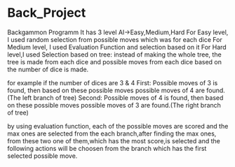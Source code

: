 # Back_Project
Backgammon Programm
It has 3 level AI->Easy,Medium,Hard
For Easy level, I used random selection from possible moves which was for each dice
For Medium level, I used Evaluation Function and selection based on it
For Hard level,I used Selection based on tree:
instead of making the whole tree, the tree is made from each dice and possible moves from each dice based on the number of dice 
is made.

for example if the number of dices are 3 & 4
First:
Possible moves of 3 is found, then based on these possible moves possible moves of 4 are found.(The left branch of tree)
Second:
Possible moves of 4 is found, then based on these possible moves possible moves of 3 are found.(The right branch of tree)

by using evaluation function, each of the possible moves are scored and the max ones are selected from the each branch,after
finding the max ones, from these two one of them,which has the most score,is selected and the following actions will be choosen
from the branch which has the first selected possible move.
